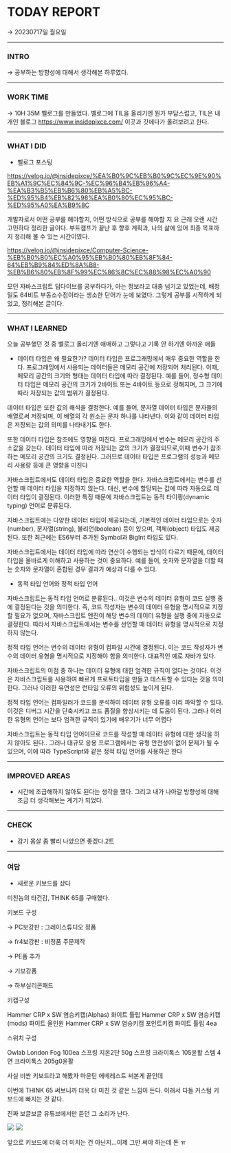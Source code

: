 # **TODAY REPORT**

→ 20230717일 월요일

---

### **INTRO**

→ 공부하는 방향성에 대해서 생각해본 하루였다. 

---

### **WORK TIME**

→ 10H 35M
벨로그를 만들었다. 벨로그에 TIL을 올리기엔 뭔가 부담스럽고, TIL은 내 개인 블로그 https://www.insidepixce.com/ 이곳과 깃에다가 올려보려고 한다. 


---

### **WHAT I DID**

- 벨로그 포스팅

https://velog.io/@insidepixce/%EA%B0%9C%EB%B0%9C%EC%9E%90%EB%A1%9C%EC%84%9C-%EC%96%B4%EB%96%A4-%EA%B3%B5%EB%B6%80%EB%A5%BC-%ED%95%B4%EB%82%98%EA%B0%80%EC%95%BC-%ED%95%A0%EA%B9%8C

개발자로서 어떤 공부를 해야할지, 어떤 방식으로 공부를 해야할 지 요 근래 오랜 시간 고민하다 정리한 글이다. 부트캠프가 끝난 후 향후 계획과, 나의 삶에 있어 최종 목표까지 정리해 볼 수 있는 시간이였다.

https://velog.io/@insidepixce/Computer-Science-%EB%B0%B0%EC%A0%95%EB%B0%80%EB%8F%84-64%EB%B9%84%ED%8A%B8-%EB%B6%80%EB%8F%99%EC%86%8C%EC%88%98%EC%A0%90

모던 자바스크립트 딥다이브를 공부하다가, 아는 정보라고 대충 넘기고 있었는데, 배정밀도 64비트 부동소수점이라는 생소한 단어가 눈에 보였다. 그렇게 공부를 시작하게 되었고, 정리해본 글이다.

---

### **WHAT I LEARNED**
오늘 공부했던 것 중 벨로그 올리기엔 애매하고 그렇다고 기록 안 하기엔 아까운 애들

- 데이터 타입은 왜 필요한가?
데이터 타입은 프로그래밍에서 매우 중요한 역할을 한다. 프로그래밍에서 사용되는 데이터들은 메모리 공간에 저장되어 처리된다. 이때, 메모리 공간의 크기와 형태는 데이터 타입에 따라 결정된다. 예를 들어, 정수형 데이터 타입은 메모리 공간의 크기가 2바이트 또는 4바이트 등으로 정해지며, 그 크기에 따라 저장되는 값의 범위가 결정된다.

데이터 타입은 또한 값의 해석을 결정한다. 예를 들어, 문자열 데이터 타입은 문자들의 배열로써 저장되며, 이 배열의 각 원소는 문자 하나를 나타낸다. 이와 같이 데이터 타입은 저장되는 값의 의미를 나타내기도 한다.

또한 데이터 타입은 참조에도 영향을 미친다. 프로그래밍에서 변수는 메모리 공간의 주소값을 갖는다. 데이터 타입에 따라 저장되는 값의 크기가 결정되므로,이때  변수가 참조하는 메모리 공간의 크기도 결정된다. 그러므로 데이터 타입은 프로그램의 성능과 메모리 사용량 등에 큰 영향을 미친다

자바스크립트에서도 데이터 타입은 중요한 역할을 한다. 자바스크립트에서는 변수를 선언할 때 데이터 타입을 지정하지 않는다. 대신, 변수에 할당되는 값에 따라 자동으로 데이터 타입이 결정된다. 이러한 특징 때문에 자바스크립트는 동적 타이핑(dynamic typing) 언어로 분류된다.

자바스크립트에는 다양한 데이터 타입이 제공되는데, 기본적인 데이터 타입으로는 숫자(number), 문자열(string), 불리언(boolean) 등이 있으며, 객체(object) 타입도 제공된다. 또한 최근에는 ES6부터 추가된 Symbol과 BigInt 타입도 있다.

자바스크립트에서는 데이터 타입에 따라 연산이 수행되는 방식이 다르기 때문에, 데이터 타입을 올바르게 이해하고 사용하는 것이 중요하다. 예를 들어, 숫자와 문자열을 더할 때는 숫자와 문자열이 혼합된 경우 결과가 예상과 다를 수 있다.


- 동적 타입 언어와 정적 타입 언어

자바스크립트는 동적 타입 언어로 분류된다.. 이것은 변수의 데이터 유형이 코드 실행 중에 결정된다는 것을 의미한다. 즉, 코드 작성자는 변수의 데이터 유형을 명시적으로 지정할 필요가 없으며, 자바스크립트 엔진이 해당 변수의 데이터 유형을 실행 중에 자동으로 결정한다. 따라서 자바스크립트에서는 변수를 선언할 때 데이터 유형을 명시적으로 지정하지 않는다.

정적 타입 언어는 변수의 데이터 유형이 컴파일 시간에 결정된다. 이는 코드 작성자가 변수의 데이터 유형을 명시적으로 지정해야 함을 의미한다. 대표적인 예로 자바가 있다.

자바스크립트의 이점 중 하나는 데이터 유형에 대한 엄격한 규칙이 없다는 것이다. 이것은 자바스크립트를 사용하여 빠르게 프로토타입을 만들고 테스트할 수 있다는 것을 의미한다. 그러나 이러한 유연성은 런타임 오류의 위험성도 높이게 된다.

정적 타입 언어는 컴파일러가 코드를 분석하여 데이터 유형 오류를 미리 파악할 수 있다. 이것은 디버그 시간을 단축시키고 코드 품질을 향상시키는 데 도움이 된다. 그러나 이러한 유형의 언어는 보다 엄격한 규칙이 있기에 배우기가 너무 어렵다

자바스크립트는 동적 타입 언어이므로 코드를 작성할 때 데이터 유형에 대한 생각을 하지 않아도 된다.. 그러나 대규모 응용 프로그램에서는 유형 안전성이 없어 문제가 될 수 있으며, 이에 따라 TypeScript와 같은 정적 타입 언어를 사용하곤 한다


---

### **IMPROVED AREAS**

- 시간에 조급해하지 않아도 된다는 생각을 했다. 그리고 내가 나아갈 방향성에 대해 조금 더 생각해보는 계기가 되었다.

---

### **CHECK**

- 감기 몸살 좀 빨리 나았으면 좋겠다.2트

---
### **여담**

- 새로운 키보드를 샀다

미친놈의 타건감, THINK 65를 구매했다.

키보드 구성

→ PC보강판 : 그레이스튜디오 정품

→ fr4보강판 : 비정품 주문제작

→ PE폼 추가

→ 기보강폼

→ 하부실리콘패드

키캡구성

Hammer CRP x SW 염승키캡(Alphas) 화이트 튤립
Hammer CRP x SW 염승키캡(mods) 화이트 올인원
Hammer CRP x SW 염승키캡 포인트키캡 화이트 튤립 4ea

스위치 구성

Owlab London Fog 100ea
스프링 지온2단 50g 스프링 크라이톡스 105윤활
스템 4면 크라이톡스 205g0윤활

사실 비싼 키보드라고 해봤자 마운틴 에베레스트 써본게 끝인데

이번에 THINK 65 써보니까 더욱 더 미친 것 같은 느낌이 든다. 이래서 다들 커스텀 키보드에 빠지는 것 같다.

진짜 보글보글 유튜브에서만 듣던 그 소리가 난다.

<img src= "https://img1.daumcdn.net/thumb/R1280x0/?scode=mtistory2&fname=https%3A%2F%2Fblog.kakaocdn.net%2Fdn%2FXhg8x%2FbtsnWF0LGUJ%2FxwKm6VRuO4f515nf1yg5xk%2Fimg.jpg">

<img src= "https://img1.daumcdn.net/thumb/R1280x0/?scode=mtistory2&fname=https%3A%2F%2Fblog.kakaocdn.net%2Fdn%2FRlxPL%2FbtsnSXAFDV9%2FHCWtLKxPashnY9MMybAcok%2Fimg.jpg">

앞으로 키보드에 더욱 더 미치는 건 아닌지...이제 그만 써야 하는데 돈 ㅠ
